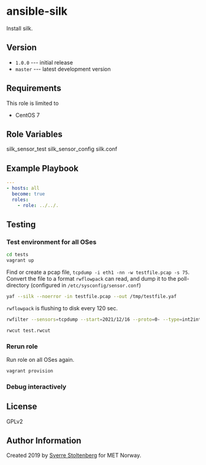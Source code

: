 ansible-silk
============

Install silk.

Version
-------

* `1.0.0` --- initial release
* `master` --- latest development version

Requirements
------------

This role is limited to

* CentOS 7

Role Variables
--------------

silk_sensor_test
silk_sensor_config
silk.conf


Example Playbook
----------------

```yaml
---
- hosts: all
  become: true
  roles:
    - role: ../../.
```

Testing
-------

### Test environment for all OSes

```bash
cd tests
vagrant up
```

Find or create a pcap file, `tcpdump -i eth1 -nn -w testfile.pcap -s 75`.
Convert the file to a format `rwflowpack` can read, and dump it to the
poll-directory (configured in `/etc/sysconfig/sensor.conf`)

```bash
yaf --silk --noerror -in testfile.pcap --out /tmp/testfile.yaf
```

`rwflowpack` is flushing to disk every 120 sec.

```bash
rwfilter --sensors=tcpdump --start=2021/12/16 --proto=0- --type=int2int --pass=test.rw

rwcut test.rwcut
```

### Rerun role

Run role on all OSes again.

```bash
vagrant provision
```

### Debug interactively



License
-------

GPLv2

Author Information
------------------

Created 2019 by [Sverre Stoltenberg](mailto:sverrest@met.no) for MET Norway.

